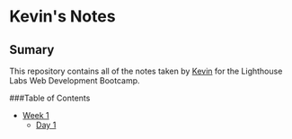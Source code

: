 # Kevin's Notes


## Sumary

This repository contains all of the notes taken by [Kevin](https://github.com/KevinZ7) for the Lighthouse Labs Web Development Bootcamp.

###Table of Contents

* [Week 1](/Week_1)
  * [Day 1](/Week_1/Day_1)